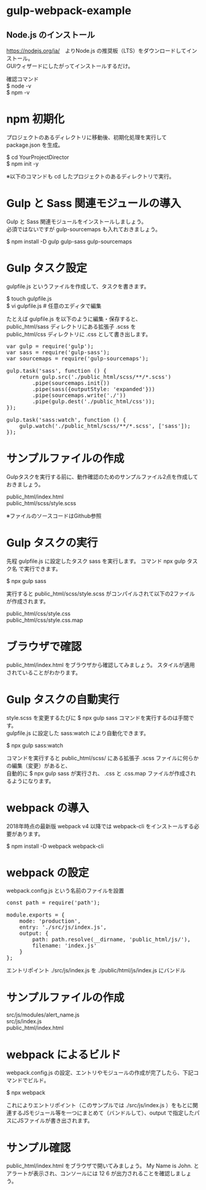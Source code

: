 # gulp-webpack-example


## Node.js のインストール
<https://nodejs.org/ja/>　よりNode.js の推奨板（LTS）をダウンロードしてインストール。  
GUIウィザードにしたがってインストールするだけ。

確認コマンド  
$ node -v  
$ npm -v


# npm 初期化
プロジェクトのあるディレクトリに移動後、初期化処理を実行して package.json を生成。

$ cd YourProjectDirector  
$ npm init -y

※以下のコマンドも cd したプロジェクトのあるディレクトリで実行。


# Gulp と Sass 関連モジュールの導入
Gulp と Sass 関連モジュールをインストールしましょう。  
必須ではないですが gulp-sourcemaps も入れておきましょう。

$ npm install -D gulp gulp-sass gulp-sourcemaps


# Gulp タスク設定
gulpfile.js というファイルを作成して、タスクを書きます。

$ touch gulpfile.js  
$ vi gulpfile.js  #  任意のエディタで編集

たとえば gulpfile.js を以下のように編集・保存すると、  
public_html/sass ディレクトリにある拡張子 .scss を  
public_html/css ディレクトリに .css として書き出します。

<pre>
var gulp = require('gulp');
var sass = require('gulp-sass');
var sourcemaps = require('gulp-sourcemaps');

gulp.task('sass', function () {
    return gulp.src('./public_html/scss/**/*.scss')
        .pipe(sourcemaps.init())
        .pipe(sass({outputStyle: 'expanded'}))
        .pipe(sourcemaps.write('./'))
        .pipe(gulp.dest('./public_html/css'));
});

gulp.task('sass:watch', function () {
    gulp.watch('./public_html/scss/**/*.scss', ['sass']);
});
</pre>


# サンプルファイルの作成
Gulpタスクを実行する前に、動作確認のためのサンプルファイル2点を作成しておきましょう。

public_html/index.html  
public_html/scss/style.scss  

※ファイルのソースコードはGithub参照


# Gulp タスクの実行
先程 gulpfile.js に設定したタスク sass を実行します。
コマンド npx gulp タスク名 で実行できます。

$ npx gulp sass  

実行すると public_html/scss/style.scss がコンパイルされて以下の2ファイルが作成されます。

public_html/css/style.css  
public_html/css/style.css.map


# ブラウザで確認
public_html/index.html をブラウザから確認してみましょう。
スタイルが適用されていることがわかります。


# Gulp タスクの自動実行
style.scss を変更するたびに $ npx gulp sass コマンドを実行するのは手間です。  
gulpfile.js に設定した sass:watch により自動化できます。

$ npx gulp sass:watch  

コマンドを実行すると public_html/scss/ にある拡張子 .scss ファイルに何らかの編集（変更）があると、  
自動的に $ npx gulp sass が実行され、 .css と .css.map ファイルが作成されるようになります。


# webpack の導入
2018年時点の最新版 webpack v4 以降では webpack-cli をインストールする必要があります。

$ npm install -D webpack webpack-cli


# webpack の設定
webpack.config.js という名前のファイルを設置

<pre>
const path = require('path');

module.exports = {
    mode: 'production',
    entry: './src/js/index.js',
    output: {
        path: path.resolve(__dirname, 'public_html/js/'),
        filename: 'index.js'
    }
};
</pre>

エントリポイント ./src/js/index.js を ./public/html/js/index.js にバンドル


# サンプルファイルの作成
src/js/modules/alert_name.js  
src/js/index.js  
public_html/index.html


# webpack によるビルド
webpack.config.js の設定、エントリやモジュールの作成が完了したら、下記コマンドでビルド。

$ npx webpack

これによりエントリポイント（このサンプルでは ./src/js/index.js ）をもとに関連するJSモジュール等を一つにまとめて（バンドルして）、output で指定したパスにJSファイルが書き出されます。


# サンプル確認
public_html/index.html  をブラウザで開いてみましょう。
My Name is John. とアラートが表示され、コンソールには 12  6  が出力されることを確認しましょう。





